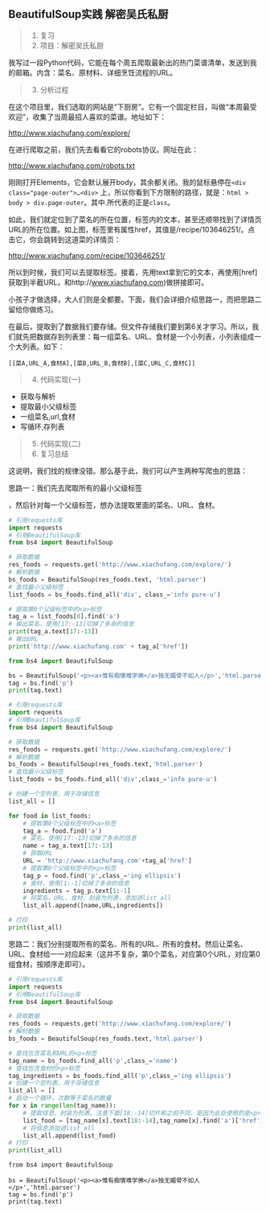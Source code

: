 ## BeautifulSoup实践 解密吴氏私厨

> 1. 复习
> 2. 项目：解密吴氏私厨

我写过一段Python代码，它能在每个周五爬取最新出的热门菜谱清单，发送到我的邮箱。内含：菜名、原材料、详细烹饪流程的URL。

> 3. 分析过程

在这个项目里，我们选取的网站是“下厨房”。它有一个固定栏目，叫做“本周最受欢迎”，收集了当周最招人喜欢的菜谱。地址如下：

http://www.xiachufang.com/explore/

在进行爬取之前，我们先去看看它的robots协议。网址在此：

http://www.xiachufang.com/robots.txt

刚刚打开Elements，它会默认展开body，其余都关闭。我的鼠标悬停在`<div class="page-outer">…<div>` 上，所以你看到下方限制的路径，就是：`html > body > div.page-outer`。其中.所代表的正是`class`。

如此，我们就定位到了菜名的所在位置，<a>标签内的文本，甚至还顺带找到了详情页URL的所在位置。如上图，<a>标签里有属性href，其值是/recipe/103646251/。点击它，你会跳转到这道菜的详情页：

http://www.xiachufang.com/recipe/103646251/

所以到时候，我们可以去提取<a>标签。接着，先用text拿到它的文本，再使用[href]获取到半截URL，和http://www.xiachufang.com)做拼接即可。

小孩子才做选择，大人们则是全都要。下面，我们会详细介绍思路一，而把思路二留给你做练习。

在最后，提取到了数据我们要存储。但文件存储我们要到第6关才学习。所以，我们就先把数据存到列表里：每一组菜名、URL、食材是一个小列表，小列表组成一个大列表。如下：
```
[[菜A,URL_A,食材A],[菜B,URL_B,食材B],[菜C,URL_C,食材C]]
```


> 4. 代码实现(一)
- 获取与解析
- 提取最小父级标签
- 一组菜名,url,食材
- 写循环,存列表
> 5. 代码实现(二)
> 6. 复习总结

这说明，我们找的规律没错。那么基于此，我们可以产生两种写爬虫的思路：

思路一：我们先去爬取所有的最小父级标签<div class="info pure-u">，然后针对每一个父级标签，想办法提取里面的菜名、URL、食材。
```python
# 引用requests库
import requests
# 引用BeautifulSoup库
from bs4 import BeautifulSoup

# 获取数据
res_foods = requests.get('http://www.xiachufang.com/explore/')
# 解析数据
bs_foods = BeautifulSoup(res_foods.text, 'html.parser')
# 查找最小父级标签
list_foods = bs_foods.find_all('div', class_='info pure-u')

# 提取第0个父级标签中的<a>标签
tag_a = list_foods[0].find('a')
# 输出菜名，使用[17:-13]切掉了多余的信息
print(tag_a.text[17:-13])
# 输出URL
print('http://www.xiachufang.com' + tag_a['href'])
```

```python
from bs4 import BeautifulSoup

bs = BeautifulSoup('<p><a>惟有痴情难学佛</a>独无媚骨不如人</p>','html.parser')
tag = bs.find('p')
print(tag.text)
```

```python
# 引用requests库
import requests
# 引用BeautifulSoup库
from bs4 import BeautifulSoup

# 获取数据
res_foods = requests.get('http://www.xiachufang.com/explore/')
# 解析数据
bs_foods = BeautifulSoup(res_foods.text,'html.parser')
# 查找最小父级标签
list_foods = bs_foods.find_all('div',class_='info pure-u')

# 创建一个空列表，用于存储信息
list_all = []

for food in list_foods:
    # 提取第0个父级标签中的<a>标签
    tag_a = food.find('a')
    # 菜名，使用[17:-13]切掉了多余的信息
    name = tag_a.text[17:-13]
    # 获取URL
    URL = 'http://www.xiachufang.com'+tag_a['href']
    # 提取第0个父级标签中的<p>标签
    tag_p = food.find('p',class_='ing ellipsis')
    # 食材，使用[1:-1]切掉了多余的信息
    ingredients = tag_p.text[1:-1]
    # 将菜名、URL、食材，封装为列表，添加进list_all
    list_all.append([name,URL,ingredients])

# 打印
print(list_all)
```

思路二：我们分别提取所有的菜名、所有的URL、所有的食材。然后让菜名、URL、食材给一一对应起来（这并不复杂，第0个菜名，对应第0个URL，对应第0组食材，按顺序走即可）。
```python
# 引用requests库
import requests
# 引用BeautifulSoup库
from bs4 import BeautifulSoup

# 获取数据
res_foods = requests.get('http://www.xiachufang.com/explore/')
# 解析数据
bs_foods = BeautifulSoup(res_foods.text,'html.parser')

# 查找包含菜名和URL的<p>标签
tag_name = bs_foods.find_all('p',class_='name')
# 查找包含食材的<p>标签
tag_ingredients = bs_foods.find_all('p',class_='ing ellipsis')
# 创建一个空列表，用于存储信息
list_all = []
# 启动一个循环，次数等于菜名的数量
for x in range(len(tag_name)):
    # 提取信息，封装为列表。注意下面[18:-14]切片和之前不同，是因为此处使用的是<p>标签，而之前是<a>
    list_food = [tag_name[x].text[18:-14],tag_name[x].find('a')['href'],tag_ingredients[x].text[1:-1]]
    # 将信息添加进list_all    
    list_all.append(list_food)
# 打印
print(list_all)
```

```
from bs4 import BeautifulSoup

bs = BeautifulSoup('<p><a>惟有痴情难学佛</a>独无媚骨不如人</p>','html.parser')
tag = bs.find('p')
print(tag.text)
```









